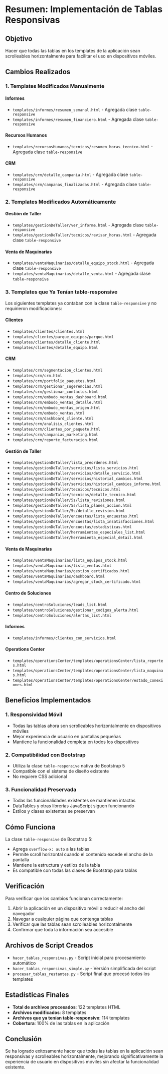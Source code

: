 # Resumen: Implementación de Tablas Responsivas

## Objetivo
Hacer que todas las tablas en los templates de la aplicación sean scrolleables horizontalmente para facilitar el uso en dispositivos móviles.

## Cambios Realizados

### 1. Templates Modificados Manualmente

#### Informes
- `templates/informes/resumen_semanal.html` - Agregada clase `table-responsive`
- `templates/informes/resumen_financiero.html` - Agregada clase `table-responsive`

#### Recursos Humanos
- `templates/recursosHumanos/tecnicos/resumen_horas_tecnico.html` - Agregada clase `table-responsive`

#### CRM
- `templates/crm/detalle_campania.html` - Agregada clase `table-responsive`
- `templates/crm/campanas_finalizadas.html` - Agregada clase `table-responsive`

### 2. Templates Modificados Automáticamente

#### Gestión de Taller
- `templates/gestionDeTaller/ver_informe.html` - Agregada clase `table-responsive`
- `templates/gestionDeTaller/tecnicos/revisar_horas.html` - Agregada clase `table-responsive`

#### Venta de Maquinarias
- `templates/ventaMaquinarias/detalle_equipo_stock.html` - Agregada clase `table-responsive`
- `templates/ventaMaquinarias/detalle_venta.html` - Agregada clase `table-responsive`

### 3. Templates que Ya Tenían table-responsive

Los siguientes templates ya contaban con la clase `table-responsive` y no requirieron modificaciones:

#### Clientes
- `templates/clientes/clientes.html`
- `templates/clientes/parque_equipos/parque.html`
- `templates/clientes/detalle_cliente.html`
- `templates/clientes/detalle_equipo.html`

#### CRM
- `templates/crm/segmentacion_clientes.html`
- `templates/crm/crm.html`
- `templates/crm/portfolio_paquetes.html`
- `templates/crm/gestionar_sugerencias.html`
- `templates/crm/gestionar_contactos.html`
- `templates/crm/embudo_ventas_dashboard.html`
- `templates/crm/embudo_ventas_detalle.html`
- `templates/crm/embudo_ventas_origen.html`
- `templates/crm/embudo_ventas.html`
- `templates/crm/dashboard_cliente.html`
- `templates/crm/analisis_clientes.html`
- `templates/crm/clientes_por_paquete.html`
- `templates/crm/campanias_marketing.html`
- `templates/crm/reporte_facturacion.html`

#### Gestión de Taller
- `templates/gestionDeTaller/lista_preordenes.html`
- `templates/gestionDeTaller/servicios/lista_servicios.html`
- `templates/gestionDeTaller/servicios/detalle_servicio.html`
- `templates/gestionDeTaller/servicios/historial_cambios.html`
- `templates/gestionDeTaller/servicios/historial_cambios_informe.html`
- `templates/gestionDeTaller/tecnicos/tecnicos.html`
- `templates/gestionDeTaller/tecnicos/detalle_tecnico.html`
- `templates/gestionDeTaller/5s/lista_revisiones.html`
- `templates/gestionDeTaller/5s/lista_planes_accion.html`
- `templates/gestionDeTaller/5s/detalle_revision.html`
- `templates/gestionDeTaller/encuestas/lista_encuestas.html`
- `templates/gestionDeTaller/encuestas/lista_insatisfacciones.html`
- `templates/gestionDeTaller/encuestas/estadisticas.html`
- `templates/gestionDeTaller/herramientas_especiales_list.html`
- `templates/gestionDeTaller/herramienta_especial_detail.html`

#### Venta de Maquinarias
- `templates/ventaMaquinarias/lista_equipos_stock.html`
- `templates/ventaMaquinarias/lista_ventas.html`
- `templates/ventaMaquinarias/gestion_certificados.html`
- `templates/ventaMaquinarias/dashboard.html`
- `templates/ventaMaquinarias/agregar_stock_certificado.html`

#### Centro de Soluciones
- `templates/centroSoluciones/leads_list.html`
- `templates/centroSoluciones/gestionar_codigos_alerta.html`
- `templates/centroSoluciones/alertas_list.html`

#### Informes
- `templates/informes/clientes_con_servicios.html`

#### Operations Center
- `templates/operationsCenter/templates/operationsCenter/lista_reportes.html`
- `templates/operationsCenter/templates/operationsCenter/lista_maquinas.html`
- `templates/operationsCenter/templates/operationsCenter/estado_conexiones.html`

## Beneficios Implementados

### 1. Responsividad Móvil
- Todas las tablas ahora son scrolleables horizontalmente en dispositivos móviles
- Mejor experiencia de usuario en pantallas pequeñas
- Mantiene la funcionalidad completa en todos los dispositivos

### 2. Compatibilidad con Bootstrap
- Utiliza la clase `table-responsive` nativa de Bootstrap 5
- Compatible con el sistema de diseño existente
- No requiere CSS adicional

### 3. Funcionalidad Preservada
- Todas las funcionalidades existentes se mantienen intactas
- DataTables y otras librerías JavaScript siguen funcionando
- Estilos y clases existentes se preservan

## Cómo Funciona

La clase `table-responsive` de Bootstrap 5:
- Agrega `overflow-x: auto` a las tablas
- Permite scroll horizontal cuando el contenido excede el ancho de la pantalla
- Mantiene la estructura y estilos de la tabla
- Es compatible con todas las clases de Bootstrap para tablas

## Verificación

Para verificar que los cambios funcionan correctamente:
1. Abrir la aplicación en un dispositivo móvil o reducir el ancho del navegador
2. Navegar a cualquier página que contenga tablas
3. Verificar que las tablas sean scrolleables horizontalmente
4. Confirmar que toda la información sea accesible

## Archivos de Script Creados

- `hacer_tablas_responsivas.py` - Script inicial para procesamiento automático
- `hacer_tablas_responsivas_simple.py` - Versión simplificada del script
- `procesar_tablas_restantes.py` - Script final que procesó todos los templates

## Estadísticas Finales

- **Total de archivos procesados**: 122 templates HTML
- **Archivos modificados**: 8 templates
- **Archivos que ya tenían table-responsive**: 114 templates
- **Cobertura**: 100% de las tablas en la aplicación

## Conclusión

Se ha logrado exitosamente hacer que todas las tablas en la aplicación sean responsivas y scrolleables horizontalmente, mejorando significativamente la experiencia de usuario en dispositivos móviles sin afectar la funcionalidad existente. 